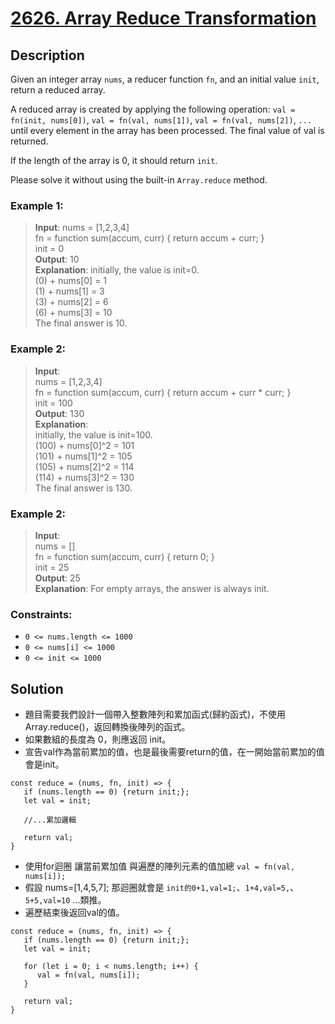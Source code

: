 # [2626. Array Reduce Transformation][title]

## Description     
Given an integer array `nums`, a reducer function `fn`, and an initial value `init`, return a reduced array.

A reduced array is created by applying the following operation: `val = fn(init, nums[0])`, `val = fn(val, nums[1])`, `val = fn(val, nums[2])`, `...` until every element in the array has been processed. The final value of val is returned.

If the length of the array is 0, it should return `init`.

Please solve it without using the built-in `Array.reduce` method.



### Example 1:
>  __Input__: 
   nums = [1,2,3,4]     
   fn = function sum(accum, curr) { return accum + curr; }     
   init = 0    
   __Output__: 10     
   __Explanation__:
   initially, the value is init=0.     
   (0) + nums[0] = 1    
   (1) + nums[1] = 3    
   (3) + nums[2] = 6    
   (6) + nums[3] = 10      
   The final answer is 10.    



### Example 2:
>  __Input__:     
   nums = [1,2,3,4]         
   fn = function sum(accum, curr) { return accum + curr * curr; }       
   init = 100     
   __Output__: 130  
   __Explanation__:     
   initially, the value is init=100.      
   (100) + nums[0]^2 = 101    
   (101) + nums[1]^2 = 105    
   (105) + nums[2]^2 = 114    
   (114) + nums[3]^2 = 130    
   The final answer is 130.        


### Example 2:
>  __Input__:     
   nums = []      
   fn = function sum(accum, curr) { return 0; }           
   init = 25     
   __Output__: 25    
   __Explanation__: For empty arrays, the answer is always init.     



### Constraints:

- `0 <= nums.length <= 1000`
- `0 <= nums[i] <= 1000`
- `0 <= init <= 1000`


## Solution

- 題目需要我們設計一個帶入整數陣列和累加函式(歸約函式)，不使用Array.reduce()，返回轉換後陣列的函式。
- 如果數組的長度為 0，則應返回 init。
- 宣告val作為當前累加的值，也是最後需要return的值，在一開始當前累加的值會是init。
```
const reduce = (nums, fn, init) => {
   if (nums.length == 0) {return init;};
   let val = init;

   //...累加邏輯

   return val;
}
```

- 使用for迴圈 讓當前累加值 與遍歷的陣列元素的值加總 `val = fn(val, nums[i]);`
- 假設 nums=[1,4,5,7]; 那迴圈就會是 `init的0+1,val=1;`、`1+4,val=5,`、`5+5,val=10` ...類推。
- 遍歷結束後返回val的值。

```
const reduce = (nums, fn, init) => {
   if (nums.length == 0) {return init;};
   let val = init;

   for (let i = 0; i < nums.length; i++) {
      val = fn(val, nums[i]);
   }

   return val;
}
```

[title]: https://leetcode.com/problems/array-reduce-transformation/